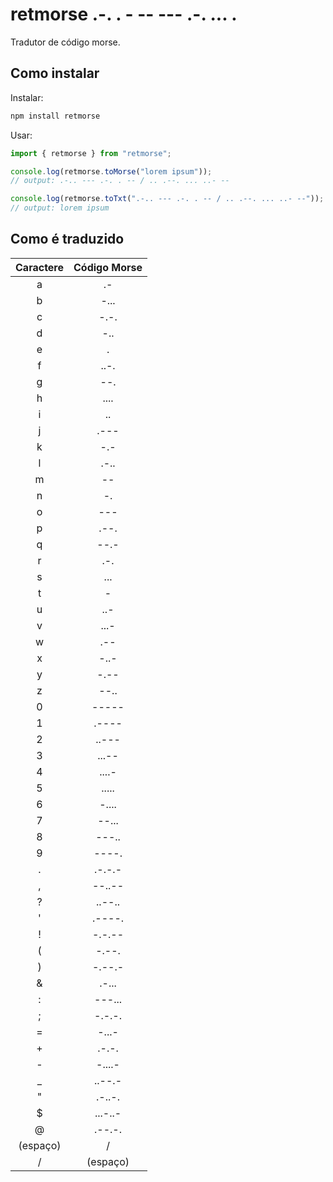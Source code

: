 # retmorse .-. . - -- --- .-. ... .

Tradutor de código morse.

## Como instalar

Instalar:

```bash
npm install retmorse
```

Usar:

```js
import { retmorse } from "retmorse";

console.log(retmorse.toMorse("lorem ipsum"));
// output: .-.. --- .-. . -- / .. .--. ... ..- --

console.log(retmorse.toTxt(".-.. --- .-. . -- / .. .--. ... ..- --"));
// output: lorem ipsum
```

## Como é traduzido

| Caractere | Código Morse |
| :-------: | :----------: |
| a         | .-           |
| b         | -...         |
| c         | -.-.         |
| d         | -..          |
| e         | .            |
| f         | ..-.         |
| g         | --.          |
| h         | ....         |
| i         | ..           |
| j         | .---         |
| k         | -.-          |
| l         | .-..         |
| m         | --           |
| n         | -.           |
| o         | ---          |
| p         | .--.         |
| q         | --.-         |
| r         | .-.          |
| s         | ...          |
| t         | -            |
| u         | ..-          |
| v         | ...-         |
| w         | .--          |
| x         | -..-         |
| y         | -.--         |
| z         | --..         |
| 0         | -----        |
| 1         | .----        |
| 2         | ..---        |
| 3         | ...--        |
| 4         | ....-        |
| 5         | .....        |
| 6         | -....        |
| 7         | --...        |
| 8         | ---..        |
| 9         | ----.        |
| .         | .-.-.-       |
| ,         | --..--       |
| ?         | ..--..       |
| '         | .----.       |
| !         | -.-.--       |
| (         | -.--.        |
| )         | -.--.-       |
| &         | .-...        |
| :         | ---...       |
| ;         | -.-.-.       |
| =         | -...-        |
| +         | .-.-.        |
| -         | -....-       |
| \_        | ..--.-       |
| "         | .-..-.       |
| $         | ...-..-      |
| @         | .--.-.       |
| (espaço)  | /            |
| /         | (espaço)     |
